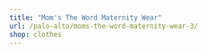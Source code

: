 ```yaml
---
title: "Mom's The Word Maternity Wear"
url: /palo-alto/moms-the-word-maternity-wear-3/
shop: clothes
---
```

